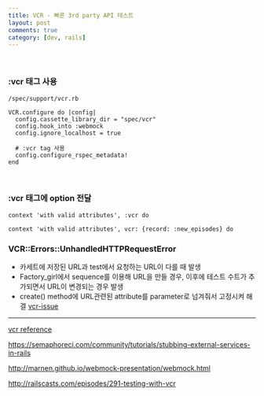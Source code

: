 ```yaml
---
title: VCR - 빠른 3rd party API 테스트 
layout: post
comments: true
category: [dev, rails]
--- 
```


<br>

### :vcr 태그 사용 

`/spec/support/vcr.rb`

    VCR.configure do |config|
      config.cassette_library_dir = "spec/vcr"
      config.hook_into :webmock
      config.ignore_localhost = true

      # :vcr tag 사용
      config.configure_rspec_metadata!
    end


<br>

### :vcr 태그에 option 전달

    context 'with valid attributes', :vcr do

    context 'with valid attributes', vcr: {record: :new_episodes} do



### VCR::Errors::UnhandledHTTPRequestError

- 카세트에 저장된 URL과 test에서 요청하는 URL이 다를 때 발생
- Factory_girl에서 sequence를 이용해 URL을 만들 경우, 이후에 테스트 수트가 추가되면서 URL이 변경되는 경우 발생
- create() method에 URL관련된 attribute를 parameter로 넘겨줘서 고정시켜 해결 [vcr-issue][3]


---

[vcr reference][2]


[1]: https://github.com/vcr/vcr
[2]: https://www.relishapp.com/vcr/vcr/v/2-2-5/docs/test-frameworks/usage-with-rspec-metadata
[3]: https://github.com/vcr/vcr/issues/554

https://semaphoreci.com/community/tutorials/stubbing-external-services-in-rails

http://marnen.github.io/webmock-presentation/webmock.html

http://railscasts.com/episodes/291-testing-with-vcr
